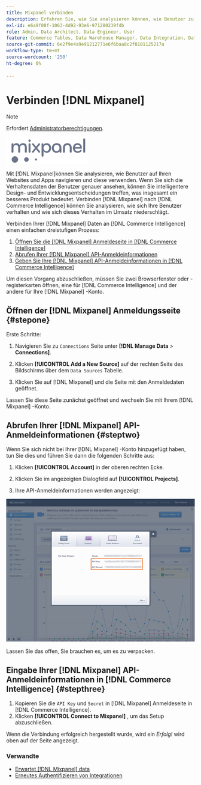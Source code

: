 ```yaml
---
title: Mixpanel verbinden
description: Erfahren Sie, wie Sie analysieren können, wie Benutzer zu Ihren Websites und Apps navigieren und diese verwenden.
exl-id: e6a9f08f-1063-4d92-93e6-971280239fdb
role: Admin, Data Architect, Data Engineer, User
feature: Commerce Tables, Data Warehouse Manager, Data Integration, Data Import/Export
source-git-commit: 6e2f9e4a9e91212771e6f6baa8c2f8101125217a
workflow-type: tm+mt
source-wordcount: '250'
ht-degree: 0%

---
```


# Verbinden [!DNL Mixpanel]

>[!NOTE]
>
>Erfordert [Administratorberechtigungen](../../../administrator/user-management/user-management.md).

![](../../../assets/Mixpanel_logo.png)

Mit [!DNL Mixpanel]können Sie analysieren, wie Benutzer auf Ihren Websites und Apps navigieren und diese verwenden. Wenn Sie sich die Verhaltensdaten der Benutzer genauer ansehen, können Sie intelligentere Design- und Entwicklungsentscheidungen treffen, was insgesamt ein besseres Produkt bedeutet. Verbinden [!DNL Mixpanel] nach [!DNL Commerce Intelligence] können Sie analysieren, wie sich Ihre Benutzer verhalten und wie sich dieses Verhalten im Umsatz niederschlägt.

Verbinden Ihrer [!DNL Mixpanel] Daten an [!DNL Commerce Intelligence] einen einfachen dreistufigen Prozess:

1. [Öffnen Sie die [!DNL Mixpanel] Anmeldeseite in [!DNL Commerce Intelligence]](#stepone)
1. [Abrufen Ihrer [!DNL Mixpanel] API-Anmeldeinformationen](#steptwo)
1. [Geben Sie Ihre [!DNL Mixpanel] API-Anmeldeinformationen in [!DNL Commerce Intelligence]](#stepthree)

Um diesen Vorgang abzuschließen, müssen Sie zwei Browserfenster oder -registerkarten öffnen, eine für [!DNL Commerce Intelligence] und der andere für Ihre [!DNL Mixpanel] -Konto.

## Öffnen der [!DNL Mixpanel] Anmeldungsseite {#stepone}

Erste Schritte:

1. Navigieren Sie zu `Connections` Seite unter **[!DNL Manage Data** > **Connections]**.

1. Klicken **[!UICONTROL Add a New Source]** auf der rechten Seite des Bildschirms über dem `Data Sources` Tabelle.

1. Klicken Sie auf [!DNL Mixpanel] und die Seite mit den Anmeldedaten geöffnet.

Lassen Sie diese Seite zunächst geöffnet und wechseln Sie mit Ihrem [!DNL Mixpanel] -Konto.

## Abrufen Ihrer [!DNL Mixpanel] API-Anmeldeinformationen {#steptwo}

Wenn Sie sich nicht bei Ihrer [!DNL Mixpanel] -Konto hinzugefügt haben, tun Sie dies und führen Sie dann die folgenden Schritte aus:

1. Klicken **[!UICONTROL Account]** in der oberen rechten Ecke.

1. Klicken Sie im angezeigten Dialogfeld auf **[!UICONTROL Projects]**.

1. Ihre API-Anmeldeinformationen werden angezeigt:

![Abrufen von Mixpanel-API-Anmeldeinformationen](../../../assets/Mixpanel_API_creds.png)

Lassen Sie das offen, Sie brauchen es, um es zu verpacken.

## Eingabe Ihrer [!DNL Mixpanel] API-Anmeldeinformationen in [!DNL Commerce Intelligence] {#stepthree}

1. Kopieren Sie die `API Key` und `Secret` in [!DNL Mixpanel] Anmeldeseite in [!DNL Commerce Intelligence].
1. Klicken **[!UICONTROL Connect to Mixpanel]** , um das Setup abzuschließen.

Wenn die Verbindung erfolgreich hergestellt wurde, wird ein _Erfolg!_ wird oben auf der Seite angezeigt.

### Verwandte

* [Erwartet [!DNL Mixpanel] data](../integrations/mixpanel-data.md)
* [Erneutes Authentifizieren von Integrationen](https://experienceleague.adobe.com/docs/commerce-knowledge-base/kb/how-to/mbi-reauthenticating-integrations.html)
